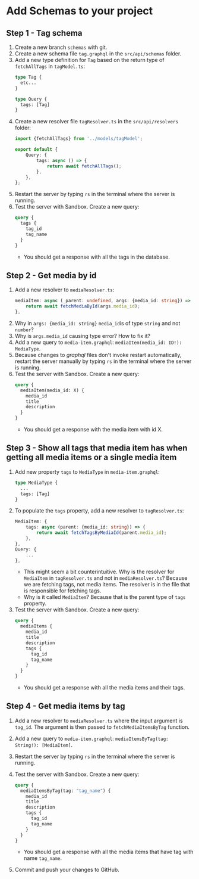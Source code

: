 # Add Schemas to your project

## Step 1 - Tag schema

1. Create a new branch `schemas` with git.
2. Create a new schema file `tag.graphql` in the `src/api/schemas` folder.
3. Add a new type definition for `Tag` based on the return type of `fetchAllTags` in `tagModel.ts`:
    ```graphql
    type Tag {
      etc...
    }

    type Query {
      tags: [Tag]
    }
    ```
4. Create a new resolver file `tagResolver.ts` in the `src/api/resolvers` folder:
    ```typescript
    import {fetchAllTags} from '../models/tagModel';

    export default {
        Query: {
            tags: async () => {
                return await fetchAllTags();
            },
        },
    };
    ```
5. Restart the server by typing `rs` in the terminal where the server is running.
6. Test the server with Sandbox. Create a new query:
    ```graphql
    query {
      tags {
        tag_id
        tag_name
      }
    }
    ```
    - You should get a response with all the tags in the database.

## Step 2 - Get media by id
1. Add a new resolver to `mediaResolver.ts`:
    ```typescript
    mediaItem: async (_parent: undefined, args: {media_id: string}) => {
        return await fetchMediaById(args.media_id);
    },
    ```
2. Why in `args: {media_id: string}` `media_id`is of type `string` and not `number`?
3. Why is `args.media_id` causing type error? How to fix it?
4. Add a new query to `media-item.graphql`: `mediaItem(media_id: ID!): MediaType`.
5. Because changes to _graphql_ files don't invoke restart automatically, restart the server manually by typing `rs` in the terminal where the server is running.
6. Test the server with Sandbox. Create a new query:
    ```graphql
    query {
      mediaItem(media_id: X) {
        media_id
        title
        description
      }
    }
    ```
    - You should get a response with the media item with id X.

## Step 3 - Show all tags that media item has when getting all media items or a single media item
1. Add new property `tags` to `MediaType` in `media-item.graphql`:
    ```graphql
    type MediaType {
      ...
      tags: [Tag]
    }
    ```
2. To populate the `tags` property, add a new resolver to `tagResolver.ts`:
    ```typescript
    MediaItem: {
        tags: async (parent: {media_id: string}) => {
            return await fetchTagsByMediaId(parent.media_id);
        },
    },
    Query: {
        ...
    },
    ```
   - This might seem a bit counterintuitive. Why is the resolver for `MediaItem`  in `tagResolver.ts` and not in `mediaResolver.ts`? Because we are fetching tags, not media items. The resolver is in the file that is responsible for fetching tags. 
   - Why is it called `MediaItem`? Because that is the parent type of `tags` property.
3. Test the server with Sandbox. Create a new query:
    ```graphql
    query {
      mediaItems {
        media_id
        title
        description
        tags {
          tag_id
          tag_name
        }
      }
    }
    ```
    - You should get a response with all the media items and their tags.

## Step 4 - Get media items by tag
1. Add a new resolver to `mediaResolver.ts` where the input argument is `tag_id`. The argument is then passed to `fetchMediaItemsByTag` function.
2. Add a new query to `media-item.graphql`: `mediaItemsByTag(tag: String!): [MediaItem]`.
3. Restart the server by typing `rs` in the terminal where the server is running.
4. Test the server with Sandbox. Create a new query:
    ```graphql
    query {
      mediaItemsByTag(tag: "tag_name") {
        media_id
        title
        description
        tags {
          tag_id
          tag_name
        }
      }
    }
    ```
    - You should get a response with all the media items that have tag with name `tag_name`.

5. Commit and push your changes to GitHub.



